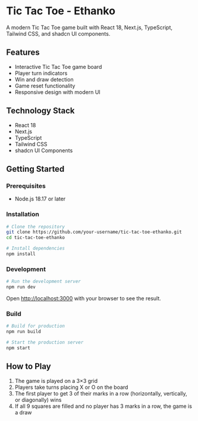 # Tic Tac Toe - Ethanko

A modern Tic Tac Toe game built with React 18, Next.js, TypeScript, Tailwind CSS, and shadcn UI components.

## Features

- Interactive Tic Tac Toe game board
- Player turn indicators
- Win and draw detection
- Game reset functionality
- Responsive design with modern UI

## Technology Stack

- React 18
- Next.js
- TypeScript
- Tailwind CSS
- shadcn UI Components

## Getting Started

### Prerequisites

- Node.js 18.17 or later

### Installation

```bash
# Clone the repository
git clone https://github.com/your-username/tic-tac-toe-ethanko.git
cd tic-tac-toe-ethanko

# Install dependencies
npm install
```

### Development

```bash
# Run the development server
npm run dev
```

Open [http://localhost:3000](http://localhost:3000) with your browser to see the result.

### Build

```bash
# Build for production
npm run build

# Start the production server
npm start
```

## How to Play

1. The game is played on a 3×3 grid
2. Players take turns placing X or O on the board
3. The first player to get 3 of their marks in a row (horizontally, vertically, or diagonally) wins
4. If all 9 squares are filled and no player has 3 marks in a row, the game is a draw
